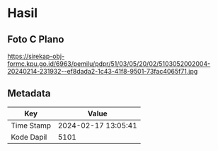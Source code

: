 # Hasil

## Foto C Plano

https://sirekap-obj-formc.kpu.go.id/6963/pemilu/pdpr/51/03/05/20/02/5103052002004-20240214-231932--ef8dada2-1c43-41f8-9501-73fac4065f71.jpg


## Metadata

| Key        | Value               |
| ---------- | ------------------- |
| Time Stamp | 2024-02-17 13:05:41 |
| Kode Dapil | 5101                |



